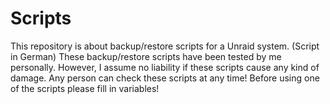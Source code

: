# Scripts
This repository is about backup/restore scripts for a Unraid system. (Script in German)
These backup/restore scripts have been tested by me personally. 
However, I assume no liability if these scripts cause any kind of damage. 
Any person can check these scripts at any time! Before using one of the scripts please fill in variables!

